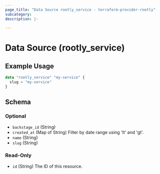 ```yaml
---
page_title: "Data Source rootly_service - terraform-provider-rootly"
subcategory:
description: |-
    
---
```


# Data Source (rootly_service)



## Example Usage

```terraform
data "rootly_service" "my-service" {
  slug = "my-service"
}
```

<!-- schema generated by tfplugindocs -->
## Schema

### Optional

- `backstage_id` (String)
- `created_at` (Map of String) Filter by date range using 'lt' and 'gt'.
- `name` (String)
- `slug` (String)

### Read-Only

- `id` (String) The ID of this resource.
